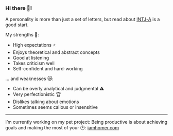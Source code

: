 ### Hi there 👋!

A personality is more than just a set of letters, but read about [INTJ-A](https://personalityjunkie.com/05/intj-t-vs-intj-a-personality-type/) is a good start.

My strengths :muscle::
- High expectations :star:
- Enjoys theoretical and abstract concepts
- Good at listening
- Takes criticism well
- Self-confident and hard-working

... and weaknesses :crying_cat_face::
- Can be overly analytical and judgmental :warning:
- Very perfectionistic :trophy:
- Dislikes talking about emotions
- Sometimes seems callous or insensitive

---

I’m currently working on my pet project:
Being productive is about achieving goals and making the most of your :clock2:: [iamhomer.com](https://www.iamhomer.com) 
